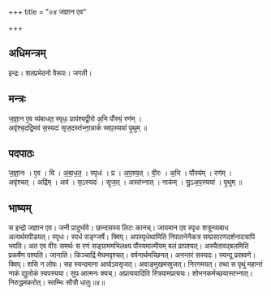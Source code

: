 +++
title = "०४ जज्ञान एव"

+++
## अधिमन्त्रम्
इन्द्रः। शतप्रभेदनो वैरूपः। जगती।

## मन्त्रः
ज॒ज्ञा॒न ए॒व व्य॑बाधत॒ स्पृधः॒ प्राप॑श्यद्वी॒रो अ॒भि पौंस्यं॒ रण॑म् ।  
अवृ॑श्च॒दद्रि॒मव॑ स॒स्यदः॑ सृज॒दस्त॑भ्ना॒न्नाकं॑ स्वप॒स्यया॑ पृ॒थुम् ॥

## पदपाठः
ज॒ज्ञा॒नः । ए॒व । वि । अ॒बा॒ध॒त॒ । स्पृधः॑ । प्र । अ॒प॒श्य॒त् । वी॒रः । अ॒भि । पौंस्य॑म् । रण॑म् ।  
अवृ॑श्चत् । अद्रि॑म् । अव॑ । स॒ऽस्यदः॑ । सृ॒ज॒त् । अस्त॑भ्नात् । नाक॑म् । सु॒ऽअ॒प॒स्यया॑ । पृ॒थुम् ॥

## भाष्यम्
स इन्द्रो जज्ञान एव। जनी प्रादुर्भावे। छान्दसस्य लिटः कानच्। जायमान एव स्पृधः शत्रून्व्यबाध अत्यर्थमपीडयत्। स्पृधः। स्पर्ध सङ्ग्जर्षे। क्विप्। अपस्पृधेथामिति निपातनेनैकत्र सम्प्रसारणदर्शनादत्रापि भवति। अत एव वीरः समर्थः स रणं सङ्ग्राममभिलक्ष्य पौंस्यमात्मीयम् बलं प्रापश्यत्। अस्यैतावद्बलमिति प्रकर्षेण पश्यति। जानाति। किञ्चाद्रिं मेघमवृश्चत्। वर्षनार्थमच्छिनत्। अनन्तरं सस्यदः। स्यन्दू प्रस्रवणे। क्विप्। शसि न लोपः। सह स्यन्दमाना आपोऽवसृजत्। अवाङ्मुखमस्रुजत्। निरगमयत्। तथा स पृथुं महान्तं नाकं द्युलोकं स्वपस्यया। सुप आत्मनः क्यच्। अप्रत्ययादिति स्त्रियामप्रत्ययः। शोभनकर्मच्छयास्तभ्नात्। निरुद्धमकरोत्। स्तम्भिः सौत्रौ धातुः॥४॥